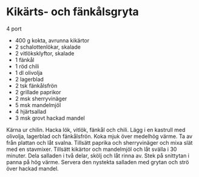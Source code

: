  # Kikärts- och fänkålsgryta

4 port

 - 400 g kokta, avrunna kikärtor
 - 2 schalottenlökar, skalade
 - 2 vitlöksklyftor, skalade
 - 1 fänkål
 - 1 röd chili
 - 1 dl olivolja
 - 2 lagerblad
 - 2 tsk fänkålsfrön
 - 2 grillade paprikor
 - 2 msk sherryvinäger
 - 5 msk mandelmjöl
 - 4 hjärtsallad
 - 3 msk grovt hackad mandel

Kärna ur chilin. Hacka lök, vitlök, fänkål och chili. Lägg i en kastrull med olivolja, lagerblad och fänkålsfrön. Koka mjuk över medelhög värme. Ta av från plattan och låt svalna. Tillsätt paprika och sherryvinäger och mixa slät med en stavmixer. Tillsätt kikärtor och mandelmjöl och låt svälla i 30 minuter. Dela salladen i två delar, skölj och låt rinna av. Stek på snittytan i panna på hög värme. Servera den nystekta salladen med grytan och strö över hackad mandel.
